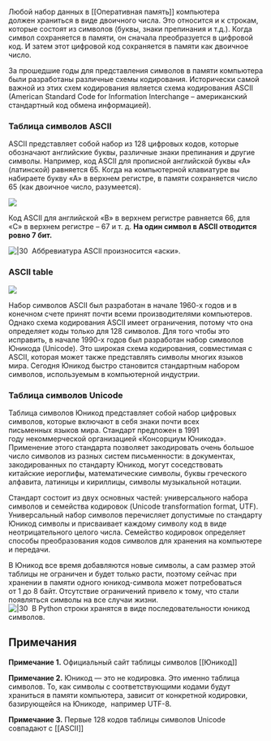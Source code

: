 Любой набор данных в  [[Оперативная память]] компьютера должен храниться в виде двоичного числа. Это относится и к строкам, которые состоят из символов (буквы, знаки препинания и т.д.). Когда символ сохраняется в памяти, он сначала преобразуется в цифровой код. И затем этот цифровой код сохраняется в памяти как двоичное число.

За прошедшие годы для представления символов в памяти компьютера были разработаны различные схемы кодирования. Исторически самой важной из этих схем кодирования является схема кодирования ASCII (American Standard Code for Information Interchange – американский стандартный код обмена информацией).

### Таблица символов ASCII

ASCII представляет собой набор из 128 цифровых кодов, которые обозначают английские буквы, различные знаки препинания и другие символы. Например, код ASCII для прописной английской буквы «А» (латинской) равняется 65. Когда на компьютерной клавиатуре вы набираете букву «А» в верхнем регистре, в памяти сохраняется число 65 (как двоичное число, разумеется).

![](https://ucarecdn.com/0e7a9757-5bae-4d65-a241-8910e1bf4e0f/)

Код ASCII для английской «В» в верхнем регистре равняется 66, для «С» в верхнем регистре – 67 и т. д. **На один символ в ASCII отводится ровно 7 бит.**  

![|30](https://ucarecdn.com/f28d42c5-7a33-4955-b00d-ab7d54cc4d53/)  Аббревиатура ASCll произносится «аски».

### ASCII table

![](https://ucarecdn.com/8a6ce363-1e0c-4593-8c1b-f22da0dda956/)

Набор символов ASCII был разработан в начале 1960-х годов и в конечном счете принят почти всеми производителями компьютеров. Однако схема кодирования ASCII имеет ограничения, потому что она определяет коды только для 128 символов. Для того чтобы это исправить, в начале 1990-х годов был разработан набор символов Юникода (Unicode). Это широкая схема кодирования, совместимая с ASCII, которая может также представлять символы многих языков мира. Сегодня Юникод быстро становится стандартным набором символов, используемым в компьютерной индустрии.

### Таблица символов Unicode

Таблица символов Юникод представляет собой набор цифровых символов, которые включают в себя знаки почти всех письменных языков мира. Стандарт предложен в 1991 году некоммерческой организацией «Консорциум Юникода». Применение этого стандарта позволяет закодировать очень большое число символов из разных систем письменности: в документах, закодированных по стандарту Юникод, могут соседствовать китайские иероглифы, математические символы, буквы греческого алфавита, латиницы и кириллицы, символы музыкальной нотации.

Стандарт состоит из двух основных частей: универсального набора символов и семейства кодировок (Unicode transformation format, UTF). Универсальный набор символов перечисляет допустимые по стандарту Юникод символы и присваивает каждому символу код в виде неотрицательного целого числа. Семейство кодировок определяет способы преобразования кодов символов для хранения на компьютере и передачи.

В Юникод все время добавляются новые символы, а сам размер этой таблицы не ограничен и будет только расти, поэтому сейчас при хранении в памяти одного юникод-символа может потребоваться от 1 до 8 байт. Отсутствие ограничений привело к тому, что стали появляться символы на все случаи жизни.  
![|30](https://ucarecdn.com/f28d42c5-7a33-4955-b00d-ab7d54cc4d53/)  В Python строки хранятся в виде последовательности юникод символов.

## Примечания

**Примечание 1.** Официальный сайт таблицы символов [[Юникод]]

**Примечание 2.** Юникод — это не кодировка. Это именно таблица символов. То, как символы с соответствующими кодами будут храниться в памяти компьютера, зависит от конкретной кодировки, базирующейся на Юникоде,  например UTF-8.

**Примечание 3.** Первые 128 кодов таблицы символов Unicode совпадают с [[ASCII]]
